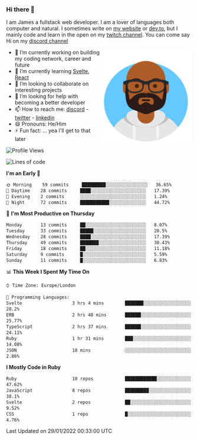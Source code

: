 ### Hi there 👋

I am James a fullstack web developer. I am a lover of languages both computer and natural. I sometimes write on [my website](https://jdhall.dev) or [dev.to](https://dev.to/zefur), but I mainly code and learn in the open on my [twitch channel](https://www.twitch.com/jozuhito). You can come say Hi on my [discord channel](https://discord.gg/sWEHvsBw)



<img align="right" height="250" width="250"  src="/assets/avataaars.png" />

  

- 🔭 I’m currently working on building my coding network, career and future
- 🌱 I’m currently learning [Svelte](https://svelte.dev), [React](https://reactjs.org)
- 👯 I’m looking to collaborate on interesting projects
- 🤔 I’m looking for help with becoming a better developer
- 📫 How to reach me: [discord](https://discord.gg/sWEHvsBw)
                      - [twitter](twitter.com/zefur)
                      - [linkedin](https://linkedin.com/in/j-d-hall)
- 😄 Pronouns: He/Him
- ⚡ Fun fact: ... yea I'll get to that later

 
<!-- BLOG-POST-LIST:START -->

<!-- BLOG-POST-LIST:END -->

<!--START_SECTION:waka-->
![Profile Views](http://img.shields.io/badge/Profile%20Views-0-blue)

![Lines of code](https://img.shields.io/badge/From%20Hello%20World%20I%27ve%20Written-84%20Thousand%20lines%20of%20code-blue)

**I'm an Early 🐤** 

```text
🌞 Morning    59 commits     █████████░░░░░░░░░░░░░░░░   36.65% 
🌆 Daytime    28 commits     ████░░░░░░░░░░░░░░░░░░░░░   17.39% 
🌃 Evening    2 commits      ░░░░░░░░░░░░░░░░░░░░░░░░░   1.24% 
🌙 Night      72 commits     ███████████░░░░░░░░░░░░░░   44.72%

```
📅 **I'm Most Productive on Thursday** 

```text
Monday       13 commits     ██░░░░░░░░░░░░░░░░░░░░░░░   8.07% 
Tuesday      33 commits     █████░░░░░░░░░░░░░░░░░░░░   20.5% 
Wednesday    28 commits     ████░░░░░░░░░░░░░░░░░░░░░   17.39% 
Thursday     49 commits     ███████░░░░░░░░░░░░░░░░░░   30.43% 
Friday       18 commits     ██░░░░░░░░░░░░░░░░░░░░░░░   11.18% 
Saturday     9 commits      █░░░░░░░░░░░░░░░░░░░░░░░░   5.59% 
Sunday       11 commits     █░░░░░░░░░░░░░░░░░░░░░░░░   6.83%

```


📊 **This Week I Spent My Time On** 

```text
⌚︎ Time Zone: Europe/London

💬 Programming Languages: 
Svelte                   3 hrs 4 mins        ███████░░░░░░░░░░░░░░░░░░   28.2% 
ERB                      2 hrs 48 mins       ██████░░░░░░░░░░░░░░░░░░░   25.77% 
TypeScript               2 hrs 37 mins       ██████░░░░░░░░░░░░░░░░░░░   24.11% 
Ruby                     1 hr 31 mins        ███░░░░░░░░░░░░░░░░░░░░░░   14.08% 
JSON                     18 mins             ░░░░░░░░░░░░░░░░░░░░░░░░░   2.86%

```

**I Mostly Code in Ruby** 

```text
Ruby                     10 repos            ████████████░░░░░░░░░░░░░   47.62% 
JavaScript               8 repos             █████████░░░░░░░░░░░░░░░░   38.1% 
Svelte                   2 repos             ██░░░░░░░░░░░░░░░░░░░░░░░   9.52% 
CSS                      1 repo              █░░░░░░░░░░░░░░░░░░░░░░░░   4.76%

```



 Last Updated on 29/01/2022 00:33:00 UTC
<!--END_SECTION:waka-->
